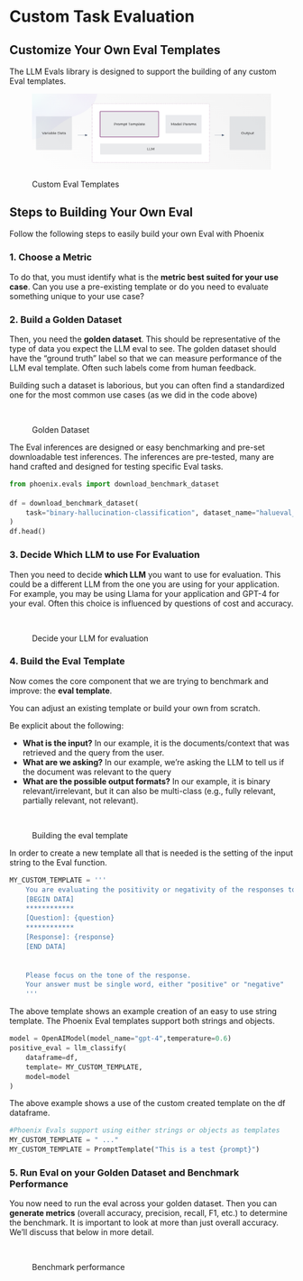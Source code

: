 # Custom Task Evaluation

## Customize Your Own Eval Templates

The LLM Evals library is designed to support the building of any custom Eval templates.

<figure><img src="../../.gitbook/assets/Screenshot 2023-09-04 at 10.06.26 PM.png" alt=""><figcaption><p>Custom Eval Templates</p></figcaption></figure>

## Steps to Building Your Own Eval

Follow the following steps to easily build your own Eval with Phoenix

### 1. Choose a Metric

To do that, you must identify what is the **metric best suited for your use case**. Can you use a pre-existing template or do you need to evaluate something unique to your use case?

### 2. Build a Golden Dataset

Then, you need the **golden dataset**. This should be representative of the type of data you expect the LLM eval to see. The golden dataset should have the “ground truth” label so that we can measure performance of the LLM eval template. Often such labels come from human feedback.

Building such a dataset is laborious, but you can often find a standardized one for the most common use cases (as we did in the code above)

<figure><img src="https://storage.cloud.google.com/arize-assets/phoenix/assets/images/Create_Your_Own_Template_Golden_Dataset.png" alt=""><figcaption><p>Golden Dataset</p></figcaption></figure>

The Eval inferences are designed or easy benchmarking and pre-set downloadable test inferences. The inferences are pre-tested, many are hand crafted and designed for testing specific Eval tasks.

```python
from phoenix.evals import download_benchmark_dataset

df = download_benchmark_dataset(
    task="binary-hallucination-classification", dataset_name="halueval_qa_data"
)
df.head()
```

### 3. Decide Which LLM to use For Evaluation

Then you need to decide **which LLM** you want to use for evaluation. This could be a different LLM from the one you are using for your application. For example, you may be using Llama for your application and GPT-4 for your eval. Often this choice is influenced by questions of cost and accuracy.

<figure><img src="https://storage.cloud.google.com/arize-assets/phoenix/assets/images/Create_Your_Own_Template_Pick_Model.png" alt=""><figcaption><p>Decide your LLM for evaluation</p></figcaption></figure>

### 4. Build the Eval Template

Now comes the core component that we are trying to benchmark and improve: the **eval template**.

You can adjust an existing template or build your own from scratch.

Be explicit about the following:

* **What is the input?** In our example, it is the documents/context that was retrieved and the query from the user.
* **What are we asking?** In our example, we’re asking the LLM to tell us if the document was relevant to the query
* **What are the possible output formats?** In our example, it is binary relevant/irrelevant, but it can also be multi-class (e.g., fully relevant, partially relevant, not relevant).

<figure><img src="https://storage.cloud.google.com/arize-assets/phoenix/assets/images/Create_Your_Own_Template.png" alt=""><figcaption><p>Building the eval template</p></figcaption></figure>

In order to create a new template all that is needed is the setting of the input string to the Eval function.

```python
MY_CUSTOM_TEMPLATE = '''
    You are evaluating the positivity or negativity of the responses to questions.
    [BEGIN DATA]
    ************
    [Question]: {question}
    ************
    [Response]: {response}
    [END DATA]


    Please focus on the tone of the response.
    Your answer must be single word, either "positive" or "negative"
    '''
```

The above template shows an example creation of an easy to use string template. The Phoenix Eval templates support both strings and objects.

```python
model = OpenAIModel(model_name="gpt-4",temperature=0.6)
positive_eval = llm_classify(
    dataframe=df,
    template= MY_CUSTOM_TEMPLATE,
    model=model
)
```

The above example shows a use of the custom created template on the df dataframe.

```python
#Phoenix Evals support using either strings or objects as templates
MY_CUSTOM_TEMPLATE = " ..."
MY_CUSTOM_TEMPLATE = PromptTemplate("This is a test {prompt}")
```

### 5. Run Eval on your Golden Dataset and Benchmark Performance

You now need to run the eval across your golden dataset. Then you can **generate metrics** (overall accuracy, precision, recall, F1, etc.) to determine the benchmark. It is important to look at more than just overall accuracy. We’ll discuss that below in more detail.

<figure><img src="https://storage.cloud.google.com/arize-assets/phoenix/assets/images/Create_Your_Own_Template_Benchmark.png" alt=""><figcaption><p>Benchmark performance</p></figcaption></figure>
